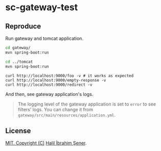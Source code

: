 # sc-gateway-test

## Reproduce

Run gateway and tomcat application.

```bash
cd gateway/
mvn spring-boot:run

cd ../tomcat
mvn spring-boot:run
```

```
curl http://localhost:9000/foo -v # it works as expected
curl http://localhost:9000/empty-response -v
curl http://localhost:9000/redirect -v
```

And then, see gateway application's logs.

> The logging level of the gateway application is set to `error` to see filters'
> logs. You can change it from `gateway/src/main/resources/application.yml`.

## License

[MIT. Copyright (C)](LICENSE) [Halil İbrahim Şener](http://halilsener.com).
